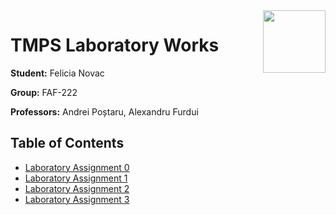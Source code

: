 <img align="right" width="100"  src="https://utm.md/wp-content/uploads/2022/03/utm-logo.svg">

# TMPS Laboratory Works

**Student:** Felicia Novac

**Group:** FAF-222

**Professors:** Andrei Poștaru, Alexandru Furdui

## Table of Contents
- [Laboratory Assignment 0](src/Laboratory_0/laboratory_0.md)
- [Laboratory Assignment 1](src/Laboratory_1/laboratory_1.md)
- [Laboratory Assignment 2](src/Laboratory_2/laboratory_2.md)
- [Laboratory Assignment 3](src/Laboratory_3/laboratory_3.md)


